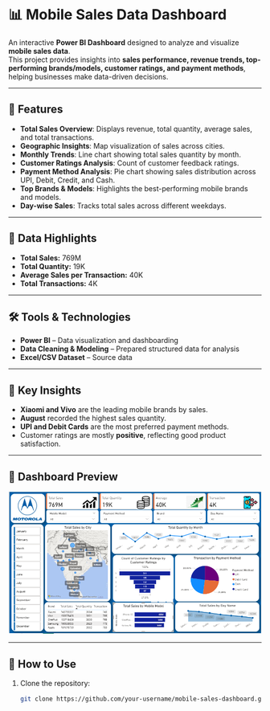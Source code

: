 # 📊 Mobile Sales Data Dashboard

An interactive **Power BI Dashboard** designed to analyze and visualize **mobile sales data**.  
This project provides insights into **sales performance, revenue trends, top-performing brands/models, customer ratings, and payment methods**, helping businesses make data-driven decisions.

---

## 🚀 Features

- **Total Sales Overview**: Displays revenue, total quantity, average sales, and total transactions.  
- **Geographic Insights**: Map visualization of sales across cities.  
- **Monthly Trends**: Line chart showing total sales quantity by month.  
- **Customer Ratings Analysis**: Count of customer feedback ratings.  
- **Payment Method Analysis**: Pie chart showing sales distribution across UPI, Debit, Credit, and Cash.  
- **Top Brands & Models**: Highlights the best-performing mobile brands and models.  
- **Day-wise Sales**: Tracks total sales across different weekdays.  

---

## 📂 Data Highlights

- **Total Sales:** 769M  
- **Total Quantity:** 19K  
- **Average Sales per Transaction:** 40K  
- **Total Transactions:** 4K  

---

## 🛠 Tools & Technologies

- **Power BI** – Data visualization and dashboarding  
- **Data Cleaning & Modeling** – Prepared structured data for analysis  
- **Excel/CSV Dataset** – Source data  

---

## 🎯 Key Insights

- **Xiaomi and Vivo** are the leading mobile brands by sales.  
- **August** recorded the highest sales quantity.  
- **UPI and Debit Cards** are the most preferred payment methods.  
- Customer ratings are mostly **positive**, reflecting good product satisfaction.  

---

## 📸 Dashboard Preview

![Dashboard Preview](motorola.PNG)

---

## 📌 How to Use

1. Clone the repository:  
   ```bash
   git clone https://github.com/your-username/mobile-sales-dashboard.git
